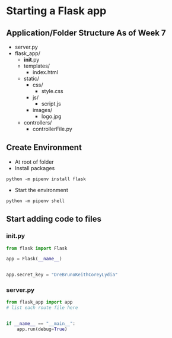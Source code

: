 # Starting a Flask app

## Application/Folder Structure As of Week 7
- server.py
- flask_app/
    - __init__.py
    - templates/
        - index.html
    - static/
        - css/
            - style.css
        - js/
            - script.js
        - images/
            - logo.jpg
    - controllers/
        - controllerFile.py

## Create Environment
- At root of folder
- Install packages

```
python -m pipenv install flask

```
- Start the environment
```
python -m pipenv shell

```
## Start adding code to files
### __init__.py
```python
from flask import Flask

app = Flask(__name__)


app.secret_key = "DreBrunoKeithCoreyLydia"
```

### server.py
```python
from flask_app import app
# list each route file here


if __name__ == "__main__":
    app.run(debug=True)
```